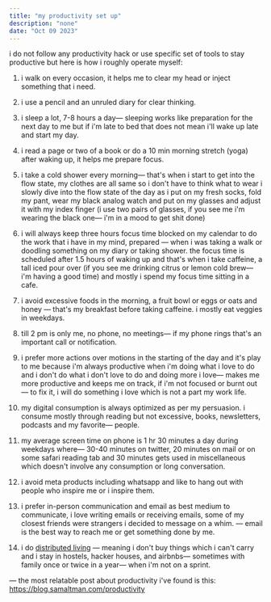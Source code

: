 ```yaml
---
title: "my productivity set up"
description: "none"
date: "Oct 09 2023"
---
```

<span class="text-525252">
i do not follow any productivity hack or use specific set of tools to stay productive but here is how i roughly operate myself:

1. i walk on every occasion, it helps me to clear my head or inject something that i need.

2. i use a pencil and an unruled diary for clear thinking.

3. i sleep a lot, 7-8 hours a day— sleeping works like preparation for the next day to me but if i'm late to bed that does not mean i'll wake up late and start my day.

4. i read a page or two of a book or do a 10 min morning stretch (yoga) after waking up, it helps me prepare focus.

5. i take a cold shower every morning— that's when i start to get into the flow state, my clothes are all same so i don't have to think what to wear i slowly dive into the flow state of the day as i put on my fresh socks, fold my pant, wear my black analog watch and put on my glasses and adjust it with my index finger (i use two pairs of glasses, if you see me i'm wearing the black one— i'm in a mood to get shit done)

6. i will always keep three hours focus time blocked on my calendar to do the work that i have in my mind, prepared — when i was taking a walk or doodling something on my diary or taking shower. the focus time is scheduled after 1.5 hours of waking up and that's when i take caffeine, a tall iced pour over (if you see me drinking citrus or lemon cold brew— i'm having a good time) and mostly i spend my focus time sitting in a cafe.

7. i avoid excessive foods in the morning, a fruit bowl or eggs or oats and honey — that's my breakfast before taking caffeine. i mostly eat veggies in weekdays.

8. till 2 pm is only me, no phone, no meetings— if my phone rings that's an important call or notification.

9. i prefer more actions over motions in the starting of the day and it's play to me because i'm always productive when i'm doing what i love to do and i don't do what i don't love to do and doing more i love— makes me more productive and keeps me on track, if i'm not focused or burnt out— to fix it, i will do something i love which is not a part my work life.

10. my digital consumption is always optimized as per my persuasion. i consume mostly through reading but not excessive, books, newsletters, podcasts and my favorite— people.

11. my average screen time on phone is 1 hr 30 minutes a day during weekdays where— 30-40 minutes on twitter, 20 minutes on mail or on some safari reading tab and 30 minutes gets used in miscellaneous which doesn't involve any consumption or long conversation.

12. i avoid meta products including whatsapp and like to hang out with people who inspire me or i inspire them.

13. i prefer in-person communication and email as best medium to communicate, i love writing emails or receiving emails, some of my closest friends were strangers i decided to message on a whim. — email is the best way to reach me or get something done by me.

14. i do [distributed living](https://oliursahin.com/blog/distributed-living/) — meaning i don't buy things which i can't carry and i stay in hostels, hacker houses, and airbnbs— sometimes with family once or twice in a year— when i'm not on a sprint.


— the most relatable post about productivity i've found is this: https://blog.samaltman.com/productivity
</span>